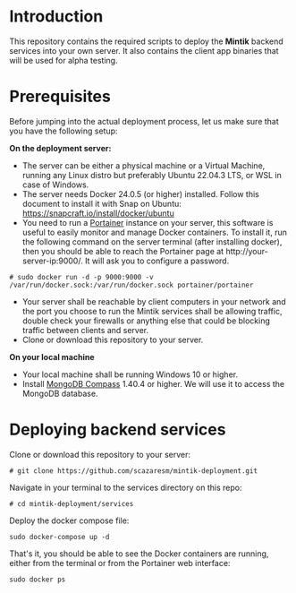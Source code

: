 # Introduction

This repository contains the required scripts to deploy the **Mintik** backend services into your own server. It also contains the client app binaries that will be used for alpha testing.

# Prerequisites

Before jumping into the actual deployment process, let us make sure that you have the following setup:

**On the deployment server:**

- The server can be either a physical machine or a Virtual Machine, running any Linux distro but preferably Ubuntu 22.04.3 LTS, or WSL in case of Windows. 
- The server needs Docker 24.0.5 (or higher) installed. Follow this document to install it with Snap on Ubuntu: https://snapcraft.io/install/docker/ubuntu
- You need to run a [Portainer](https://www.portainer.io/ "Portainer") instance on your server, this software is useful to easily monitor and manage Docker containers. To install it, run the following command on the server terminal (after installing docker), then you should be able to reach the Portainer page at http://your-server-ip:9000/. It will ask you to configure a password.

`# sudo docker run -d -p 9000:9000 -v /var/run/docker.sock:/var/run/docker.sock portainer/portainer`

- Your server shall be reachable by client computers in your network and the port you choose to run the Mintik services shall be allowing traffic, double check your firewalls or anything else that could be blocking traffic between clients and server.
- Clone or download this repository to your server.

**On your local machine**

- Your local machine shall be running Windows 10 or higher.
- Install [MongoDB Compass](https://www.mongodb.com/products/tools/compass "MongoDB Compass") 1.40.4 or higher. We will use it to access the MongoDB database. 

# Deploying backend services

Clone or download this repository to your server:

`# git clone https://github.com/scazaresm/mintik-deployment.git`

Navigate in your terminal to the services directory on this repo:

`# cd mintik-deployment/services`

Deploy the docker compose file:

`sudo docker-compose up -d`

That's it, you should be able to see the Docker containers are running, either from the terminal or from the Portainer web interface:

`sudo docker ps`


